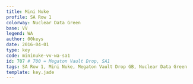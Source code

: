 ```yaml
---
title: Mini Nuke
profile: SA Row 1
colorway: Nuclear Data Green
base: VV
legend: WA
author: 00keys
date: 2016-04-01
type: key
code: mininuke-vv-wa-sa1
id: 707 # 700 = Megaton Vault Drop, SA1
tags: SA Row 1, Mini Nuke, Megaton Vault Drop GB, Nuclear Data Green
template: key.jade
---
```


<span class="more"> 

